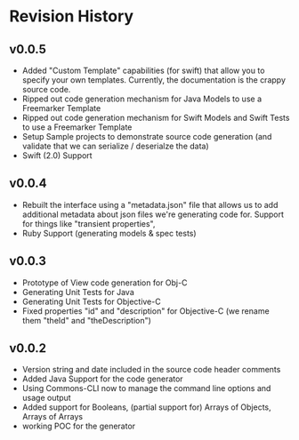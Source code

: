 # Revision History

## v0.0.5
- Added "Custom Template" capabilities (for swift) that allow you to specify your own templates.  Currently, the documentation is the crappy source code.
- Ripped out code generation mechanism for Java Models to use a Freemarker Template
- Ripped out code generation mechanism for Swift Models and Swift Tests to use a Freemarker Template
- Setup Sample projects to demonstrate source code generation (and validate that we can serialize / deserialze the data)
- Swift (2.0) Support

## v0.0.4
- Rebuilt the interface using a "metadata.json" file that allows us to add additional metadata about json files we're generating code for.  Support for things like "transient properties",
- Ruby Support (generating models & spec tests)

## v0.0.3
- Prototype of View code generation for Obj-C
- Generating Unit Tests for Java
- Generating Unit Tests for Objective-C
- Fixed properties "id" and "description" for Objective-C (we rename them "theId" and "theDescription")

## v0.0.2
- Version string and date included in the source code header comments
- Added Java Support for the code generator
- Using Commons-CLI now to manage the command line options and usage output
- Added support for Booleans, (partial support for) Arrays of Objects, Arrays of Arrays
- working POC for the generator
